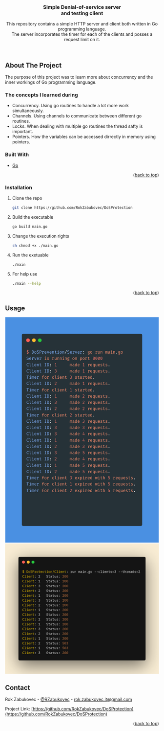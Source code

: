 <div id="top"></div>

<br />
<div align="center">

<h3 align="center">Simple Denial-of-service server<br> and testing client</h3>

  <p align="center">
    This repository contains a simple HTTP server and client both written in Go programming language.<br>
    The server incorporates the timer for each of the clients and posses a request limit on it.
    <br />
    <br />
    <br />
  </p>
</div>



<!-- ABOUT THE PROJECT -->
## About The Project

The purpose of this project was to learn more about concurrency and the inner workings of Go programming language.

### The concepts I learned during
- Concurrency. Using go routines to handle a lot more work simultaneously.
- Channels. Using channels to communicate between different go routines.
- Locks. When dealing with multiple go routines the thread safty is important.
- Pointers. How the variables can be accessed dirrectly in memory using pointers.


### Built With

* [Go](https://go.dev/)

<p align="right">(<a href="#top">back to top</a>)</p>

### Installation

1. Clone the repo
   ```sh
   git clone https://github.com/RokZabukovec/DoSProtection
   ```
2. Build the executable
   ```sh
   go build main.go
   ```
3. Change the execution rights
    ```sh
    sh chmod +x ./main.go
    ```
4. Run the exetuable
   ```sh
   ./main
   ```
4. For help use 
   ```sh
   ./main --help
   ```
<p align="right">(<a href="#top">back to top</a>)</p>



<!-- USAGE EXAMPLES -->
## Usage
![Server output](Images/server.png "Server console output")
![Console output](Images/client.png "Client console output")
<!-- CONTACT -->
## Contact

Rok Zabukovec - [@RZabukovec](https://twitter.com/RZabukovec) - rok.zabukovec.it@gmail.com

Project Link: [https://github.com/RokZabukovec/DoSProtection](https://github.com/RokZabukovec/DoSProtection)

<p align="right">(<a href="#top">back to top</a>)</p>